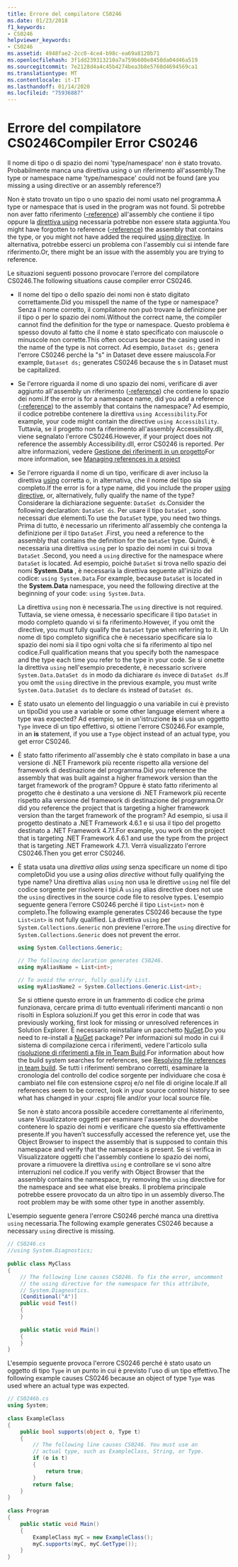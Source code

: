 ```yaml
---
title: Errore del compilatore CS0246
ms.date: 01/23/2018
f1_keywords:
- CS0246
helpviewer_keywords:
- CS0246
ms.assetid: 4948fae2-2cc0-4ce4-b98c-ea69a8120b71
ms.openlocfilehash: 3f1dd239313210a7a759b608e8450da04d46a519
ms.sourcegitcommit: 7e2128d4a4c45b4274bea3b8e5760d4694569ca1
ms.translationtype: MT
ms.contentlocale: it-IT
ms.lasthandoff: 01/14/2020
ms.locfileid: "75936887"
---
```

# <a name="compiler-error-cs0246"></a><span data-ttu-id="54579-102">Errore del compilatore CS0246</span><span class="sxs-lookup"><span data-stu-id="54579-102">Compiler Error CS0246</span></span>
<span data-ttu-id="54579-103">Il nome di tipo o di spazio dei nomi 'type/namespace' non è stato trovato. Probabilmente manca una direttiva using o un riferimento all'assembly.</span><span class="sxs-lookup"><span data-stu-id="54579-103">The type or namespace name 'type/namespace' could not be found (are you missing a using directive or an assembly reference?)</span></span>  
  
 <span data-ttu-id="54579-104">Non è stato trovato un tipo o uno spazio dei nomi usato nel programma.</span><span class="sxs-lookup"><span data-stu-id="54579-104">A type or namespace that is used in the program was not found.</span></span> <span data-ttu-id="54579-105">Si potrebbe non aver fatto riferimento ([-reference](../compiler-options/reference-compiler-option.md)) all'assembly che contiene il tipo oppure la [direttiva using](../keywords/using-directive.md) necessaria potrebbe non essere stata aggiunta.</span><span class="sxs-lookup"><span data-stu-id="54579-105">You might have forgotten to reference ([-reference](../compiler-options/reference-compiler-option.md)) the assembly that contains the type, or you might not have added the required [using directive](../keywords/using-directive.md).</span></span>  <span data-ttu-id="54579-106">In alternativa, potrebbe esserci un problema con l'assembly cui si intende fare riferimento.</span><span class="sxs-lookup"><span data-stu-id="54579-106">Or, there might be an issue with the assembly you are trying to reference.</span></span>  
  
 <span data-ttu-id="54579-107">Le situazioni seguenti possono provocare l'errore del compilatore CS0246.</span><span class="sxs-lookup"><span data-stu-id="54579-107">The following situations cause compiler error CS0246.</span></span>  
  
- <span data-ttu-id="54579-108">Il nome del tipo o dello spazio dei nomi non è stato digitato correttamente.</span><span class="sxs-lookup"><span data-stu-id="54579-108">Did you misspell the name of the type or namespace?</span></span> <span data-ttu-id="54579-109">Senza il nome corretto, il compilatore non può trovare la definizione per il tipo o per lo spazio dei nomi.</span><span class="sxs-lookup"><span data-stu-id="54579-109">Without the correct name, the compiler cannot find the definition for the type or namespace.</span></span> <span data-ttu-id="54579-110">Questo problema è spesso dovuto al fatto che il nome è stato specificato con maiuscole o minuscole non corrette.</span><span class="sxs-lookup"><span data-stu-id="54579-110">This often occurs because the casing used in the name of the type is not correct.</span></span> <span data-ttu-id="54579-111">Ad esempio, `Dataset ds;` genera l'errore CS0246 perché la "s" in Dataset deve essere maiuscola.</span><span class="sxs-lookup"><span data-stu-id="54579-111">For example, `Dataset ds;` generates CS0246 because the s in Dataset must be capitalized.</span></span>  
  
- <span data-ttu-id="54579-112">Se l'errore riguarda il nome di uno spazio dei nomi, verificare di aver aggiunto all'assembly un riferimento ([-reference](../compiler-options/reference-compiler-option.md)) che contiene lo spazio dei nomi.</span><span class="sxs-lookup"><span data-stu-id="54579-112">If the error is for a namespace name, did you add a reference ([-reference](../compiler-options/reference-compiler-option.md)) to the assembly that contains the namespace?</span></span> <span data-ttu-id="54579-113">Ad esempio, il codice potrebbe contenere la direttiva `using Accessibility`.</span><span class="sxs-lookup"><span data-stu-id="54579-113">For example, your code might contain the directive `using Accessibility`.</span></span> <span data-ttu-id="54579-114">Tuttavia, se il progetto non fa riferimento all'assembly Accessibility.dll, viene segnalato l'errore CS0246.</span><span class="sxs-lookup"><span data-stu-id="54579-114">However, if your project does not reference the assembly Accessibility.dll, error CS0246 is reported.</span></span> <span data-ttu-id="54579-115">Per altre informazioni, vedere [Gestione dei riferimenti in un progetto](/visualstudio/ide/managing-references-in-a-project)</span><span class="sxs-lookup"><span data-stu-id="54579-115">For more information, see [Managing references in a project](/visualstudio/ide/managing-references-in-a-project)</span></span>  
  
- <span data-ttu-id="54579-116">Se l'errore riguarda il nome di un tipo, verificare di aver incluso la direttiva [using](../keywords/using-directive.md) corretta o, in alternativa, che il nome del tipo sia completo.</span><span class="sxs-lookup"><span data-stu-id="54579-116">If the error is for a type name, did you include the proper [using directive](../keywords/using-directive.md), or, alternatively, fully qualify the name of the type?</span></span> <span data-ttu-id="54579-117">Considerare la dichiarazione seguente: `DataSet ds`.</span><span class="sxs-lookup"><span data-stu-id="54579-117">Consider the following declaration: `DataSet ds`.</span></span> <span data-ttu-id="54579-118">Per usare il tipo `DataSet` , sono necessari due elementi.</span><span class="sxs-lookup"><span data-stu-id="54579-118">To use the `DataSet` type, you need two things.</span></span> <span data-ttu-id="54579-119">Prima di tutto, è necessario un riferimento all'assembly che contenga la definizione per il tipo `DataSet` .</span><span class="sxs-lookup"><span data-stu-id="54579-119">First, you need a reference to the assembly that contains the definition for the `DataSet` type.</span></span> <span data-ttu-id="54579-120">Quindi, è necessaria una direttiva `using` per lo spazio dei nomi in cui si trova `DataSet` .</span><span class="sxs-lookup"><span data-stu-id="54579-120">Second, you need a `using` directive for the namespace where `DataSet` is located.</span></span> <span data-ttu-id="54579-121">Ad esempio, poiché `DataSet` si trova nello spazio dei nomi **System.Data** , è necessaria la direttiva seguente all'inizio del codice: `using System.Data`.</span><span class="sxs-lookup"><span data-stu-id="54579-121">For example, because `DataSet` is located in the **System.Data** namespace, you need the following directive at the beginning of your code: `using System.Data`.</span></span>  
  
     <span data-ttu-id="54579-122">La direttiva `using` non è necessaria.</span><span class="sxs-lookup"><span data-stu-id="54579-122">The `using` directive is not required.</span></span> <span data-ttu-id="54579-123">Tuttavia, se viene omessa, è necessario specificare il tipo `DataSet` in modo completo quando vi si fa riferimento.</span><span class="sxs-lookup"><span data-stu-id="54579-123">However, if you omit the directive, you must fully qualify the `DataSet` type when referring to it.</span></span> <span data-ttu-id="54579-124">Un nome di tipo completo significa che è necessario specificare sia lo spazio dei nomi sia il tipo ogni volta che si fa riferimento al tipo nel codice.</span><span class="sxs-lookup"><span data-stu-id="54579-124">Full qualification means that you specify both the namespace and the type each time you refer to the type in your code.</span></span> <span data-ttu-id="54579-125">Se si omette la direttiva `using` nell'esempio precedente, è necessario scrivere `System.Data.DataSet ds` in modo da dichiarare `ds` invece di `DataSet ds`.</span><span class="sxs-lookup"><span data-stu-id="54579-125">If you omit the `using` directive in the previous example, you must write `System.Data.DataSet ds` to declare `ds` instead of `DataSet ds`.</span></span>  
  
- <span data-ttu-id="54579-126">È stato usato un elemento del linguaggio o una variabile in cui è previsto un tipo</span><span class="sxs-lookup"><span data-stu-id="54579-126">Did you use a variable or some other language element where a type was expected?</span></span> <span data-ttu-id="54579-127">Ad esempio, se in un'istruzione **is** si usa un oggetto `Type` invece di un tipo effettivo, si ottiene l'errore CS0246.</span><span class="sxs-lookup"><span data-stu-id="54579-127">For example, in an **is** statement, if you use a `Type` object instead of an actual type, you get error CS0246.</span></span>  

- <span data-ttu-id="54579-128">È stato fatto riferimento all'assembly che è stato compilato in base a una versione di .NET Framework più recente rispetto alla versione del framework di destinazione del programma.</span><span class="sxs-lookup"><span data-stu-id="54579-128">Did you reference the assembly that was built against a higher framework version than the target framework of the program?</span></span> <span data-ttu-id="54579-129">Oppure è stato fatto riferimento al progetto che è destinato a una versione di .NET Framework più recente rispetto alla versione del framework di destinazione del programma.</span><span class="sxs-lookup"><span data-stu-id="54579-129">Or did you reference the project that is targeting a higher framework version than the target framework of the program?</span></span> <span data-ttu-id="54579-130">Ad esempio, si usa il progetto destinato a .NET Framework 4.6.1 e si usa il tipo del progetto destinato a .NET Framework 4.7.1.</span><span class="sxs-lookup"><span data-stu-id="54579-130">For example, you work on the project that is targeting .NET Framework 4.6.1 and use the type from the project that is targeting .NET Framework 4.7.1.</span></span> <span data-ttu-id="54579-131">Verrà visualizzato l'errore CS0246.</span><span class="sxs-lookup"><span data-stu-id="54579-131">Then you get error CS0246.</span></span>
  
- <span data-ttu-id="54579-132">È stata usata una *direttiva alias using* senza specificare un nome di tipo completo</span><span class="sxs-lookup"><span data-stu-id="54579-132">Did you use a *using alias directive* without fully qualifying the type name?</span></span> <span data-ttu-id="54579-133">Una direttiva alias `using` non usa le direttive `using` nel file del codice sorgente per risolvere i tipi.</span><span class="sxs-lookup"><span data-stu-id="54579-133">A `using` alias directive does not use the `using` directives in the source code file to resolve types.</span></span> <span data-ttu-id="54579-134">L'esempio seguente genera l'errore CS0246 perché il tipo `List<int>` non è completo.</span><span class="sxs-lookup"><span data-stu-id="54579-134">The following example generates CS0246 because the type `List<int>` is not fully qualified.</span></span> <span data-ttu-id="54579-135">La direttiva `using` per `System.Collections.Generic` non previene l'errore.</span><span class="sxs-lookup"><span data-stu-id="54579-135">The `using` directive for `System.Collections.Generic` does not prevent the error.</span></span>  
  
    ```csharp  
    using System.Collections.Generic;  
  
    // The following declaration generates CS0246.  
    using myAliasName = List<int>;   
  
    // To avoid the error, fully qualify List.  
    using myAliasName2 = System.Collections.Generic.List<int>;  
    ```  
  
     <span data-ttu-id="54579-136">Se si ottiene questo errore in un frammento di codice che prima funzionava, cercare prima di tutto eventuali riferimenti mancanti o non risolti in Esplora soluzioni.</span><span class="sxs-lookup"><span data-stu-id="54579-136">If you get this error in code that was previously working, first look for missing or unresolved references in Solution Explorer.</span></span> <span data-ttu-id="54579-137">È necessario reinstallare un pacchetto [NuGet](https://www.nuget.org/).</span><span class="sxs-lookup"><span data-stu-id="54579-137">Do you need to re-install a [NuGet](https://www.nuget.org/) package?</span></span> <span data-ttu-id="54579-138">Per informazioni sul modo in cui il sistema di compilazione cerca i riferimenti, vedere l'articolo sulla [risoluzione di riferimenti a file in Team Build](https://docs.microsoft.com/archive/blogs/manishagarwal/resolving-file-references-in-team-build-part-2).</span><span class="sxs-lookup"><span data-stu-id="54579-138">For information about how the build system searches for references, see [Resolving file references in team build](https://docs.microsoft.com/archive/blogs/manishagarwal/resolving-file-references-in-team-build-part-2).</span></span> <span data-ttu-id="54579-139">Se tutti i riferimenti sembrano corretti, esaminare la cronologia del controllo del codice sorgente per individuare che cosa è cambiato nel file con estensione csproj e/o nel file di origine locale.</span><span class="sxs-lookup"><span data-stu-id="54579-139">If all references seem to be correct, look in your source control history to see what has changed in your .csproj file and/or your local source file.</span></span>  
  
     <span data-ttu-id="54579-140">Se non è stato ancora possibile accedere correttamente al riferimento, usare Visualizzatore oggetti per esaminare l'assembly che dovrebbe contenere lo spazio dei nomi e verificare che questo sia effettivamente presente.</span><span class="sxs-lookup"><span data-stu-id="54579-140">If you haven’t successfully accessed the reference yet, use the Object Browser to inspect the assembly that is supposed to contain this namespace and verify that the namespace is present.</span></span> <span data-ttu-id="54579-141">Se si verifica in Visualizzatore oggetti che l'assembly contiene lo spazio dei nomi, provare a rimuovere la direttiva `using` e controllare se vi sono altre interruzioni nel codice.</span><span class="sxs-lookup"><span data-stu-id="54579-141">If you verify with Object Browser that the assembly contains the namespace, try removing the `using` directive for the namespace and see what else breaks.</span></span> <span data-ttu-id="54579-142">Il problema principale potrebbe essere provocato da un altro tipo in un assembly diverso.</span><span class="sxs-lookup"><span data-stu-id="54579-142">The root problem may be with some other type in another assembly.</span></span>  
  
 <span data-ttu-id="54579-143">L'esempio seguente genera l'errore CS0246 perché manca una direttiva `using` necessaria.</span><span class="sxs-lookup"><span data-stu-id="54579-143">The following example generates CS0246 because a necessary `using` directive is missing.</span></span>  
  
```csharp  
// CS0246.cs  
//using System.Diagnostics;  
  
public class MyClass  
{  
    // The following line causes CS0246. To fix the error, uncomment  
    // the using directive for the namespace for this attribute,  
    // System.Diagnostics.  
    [Conditional("A")]  
    public void Test()  
    {  
    }  
  
    public static void Main()  
    {  
    }  
}  
```  
  
 <span data-ttu-id="54579-144">L'esempio seguente provoca l'errore CS0246 perché è stato usato un oggetto di tipo `Type` in un punto in cui è previsto l'uso di un tipo effettivo.</span><span class="sxs-lookup"><span data-stu-id="54579-144">The following example causes CS0246 because an object of type `Type` was used where an actual type was expected.</span></span>  
  
```csharp  
// CS0246b.cs  
using System;  
  
class ExampleClass  
{  
    public bool supports(object o, Type t)  
    {  
        // The following line causes CS0246. You must use an  
        // actual type, such as ExampleClass, String, or Type.  
        if (o is t)  
        {  
            return true;  
        }  
        return false;  
    }  
}  
  
class Program  
{  
    public static void Main()  
    {  
        ExampleClass myC = new ExampleClass();  
        myC.supports(myC, myC.GetType());  
    }  
}  
```
